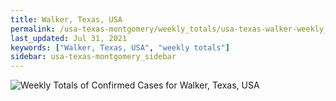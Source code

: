 ```yaml
---
title: Walker, Texas, USA
permalink: /usa-texas-montgomery/weekly_totals/usa-texas-walker-weekly_totals.html
last_updated: Jul 31, 2021
keywords: ["Walker, Texas, USA", "weekly totals"]
sidebar: usa-texas-montgomery_sidebar
---
```


![Weekly Totals of Confirmed Cases for Walker, Texas, USA](/covid_tracker/images/graphs/usa-texas-walker-weekly_totals_graph.png)
